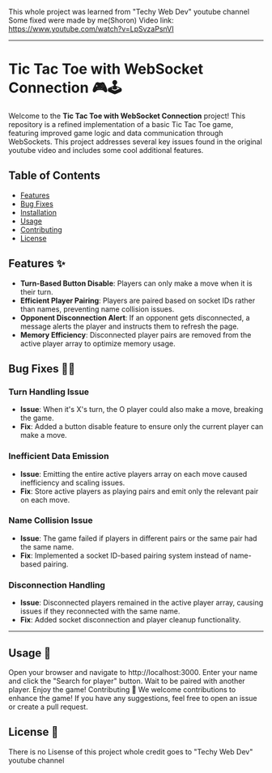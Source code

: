This whole project was learned from "Techy Web Dev" youtube channel
Some fixed were made by me(Shoron)
Video link: https://www.youtube.com/watch?v=LpSvzaPsnVI

__________________________________________________________________________________________________________________________________________________
# Tic Tac Toe with WebSocket Connection 🎮🕹️

Welcome to the **Tic Tac Toe with WebSocket Connection** project! This repository is a refined implementation of a basic Tic Tac Toe game, 
featuring improved game logic and data communication through WebSockets. 
This project addresses several key issues found in the original youtube video and includes some cool additional features.

## Table of Contents
- [Features](#features-✨)
- [Bug Fixes](#bug-fixes-🔧🐞)
- [Installation](#installation-💻)
- [Usage](#usage-📖)
- [Contributing](#contributing-🤝)
- [License](#license-📜)

## Features ✨

- **Turn-Based Button Disable**: Players can only make a move when it is their turn.
- **Efficient Player Pairing**: Players are paired based on socket IDs rather than names, preventing name collision issues.
- **Opponent Disconnection Alert**: If an opponent gets disconnected, a message alerts the player and instructs them to refresh the page.
- **Memory Efficiency**: Disconnected player pairs are removed from the active player array to optimize memory usage.

## Bug Fixes 🔧🐞

### Turn Handling Issue
- **Issue**: When it's X's turn, the O player could also make a move, breaking the game.
- **Fix**: Added a button disable feature to ensure only the current player can make a move.

### Inefficient Data Emission
- **Issue**: Emitting the entire active players array on each move caused inefficiency and scaling issues.
- **Fix**: Store active players as playing pairs and emit only the relevant pair on each move.

### Name Collision Issue
- **Issue**: The game failed if players in different pairs or the same pair had the same name.
- **Fix**: Implemented a socket ID-based pairing system instead of name-based pairing.

### Disconnection Handling
- **Issue**: Disconnected players remained in the active player array, causing issues if they reconnected with the same name.
- **Fix**: Added socket disconnection and player cleanup functionality.
_____________________________________________________________________________________________________________________________________________

## Usage 📖
Open your browser and navigate to http://localhost:3000.
Enter your name and click the "Search for player" button.
Wait to be paired with another player.
Enjoy the game!
Contributing 🤝
We welcome contributions to enhance the game! If you have any suggestions, feel free to open an issue or create a pull request.

## License 📜
There is no Lisense of this project whole credit goes to "Techy Web Dev" youtube channel
